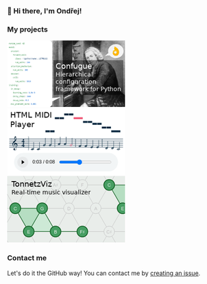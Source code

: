 ### 👋 Hi there, I'm Ondřej!

### My projects

[![Confugue](img/confugue.png)](https://github.com/cifkao/confugue)[![HTML MIDI Player](img/html-midi-player.png)](https://github.com/cifkao/html-midi-player)[![TonnetzViz](img/tonnetz-viz.png)](https://github.com/cifkao/tonnetz-viz)

<!--
**cifkao/cifkao** is a ✨ _special_ ✨ repository because its `README.md` (this file) appears on your GitHub profile.

Here are some ideas to get you started:

- 🔭 I’m currently working on ...
- 🌱 I’m currently learning ...
- 👯 I’m looking to collaborate on ...
- 🤔 I’m looking for help with ...
- 💬 Ask me about ...
- 📫 How to reach me: ...
- 😄 Pronouns: ...
- ⚡ Fun fact: ...

![Ondrej's github stats](https://github-readme-stats.vercel.app/api?username=cifkao&show_icons=true)

-->

### Contact me

Let's do it the GitHub way! You can contact me by [creating an issue](https://github.com/cifkao/cifkao/issues/new).
